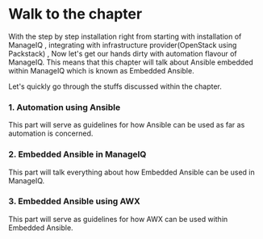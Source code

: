 # Walk to the chapter

With the step by step installation right from starting with installation of ManageIQ , integrating with infrastructure provider(OpenStack using Packstack) , Now let's get our hands dirty with automation flavour of ManageIQ. This means that this chapter will talk about Ansible embedded within ManageIQ which is known as Embedded Ansible.

Let's quickly go through the stuffs discussed within the chapter.

### 1. Automation using Ansible

This part will serve as guidelines for how Ansible can be used as far as automation is concerned.

### 2. Embedded Ansible in ManageIQ

This part will talk everything about how Embedded Ansible can be used in ManageIQ.

### 3. Embedded Ansible using AWX

This part will serve as guidelines for how AWX can be used within Embedded Ansible.

